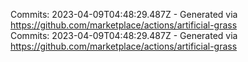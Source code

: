 Commits: 2023-04-09T04:48:29.487Z - Generated via https://github.com/marketplace/actions/artificial-grass
<br>
Commits: 2023-04-09T04:48:29.487Z - Generated via https://github.com/marketplace/actions/artificial-grass
<br>
